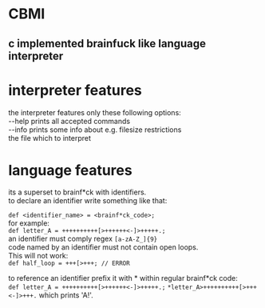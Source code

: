 # CBMI
## c implemented brainfuck like language interpreter

# interpreter features
the interpreter features only these following options:\
--help     prints all accepted commands\
--info     prints some info about e.g. filesize restrictions\
<filename> the file which to interpret



# language features
its a superset to brainf*ck with identifiers.\
to declare an identifier write something like that:

`def <identifier_name> = <brainf*ck_code>;`\
for example:\
`def letter_A = ++++++++++[>++++++<-]>+++++.;`\
an identifier must comply regex `[a-zA-Z_]{9}`\
code named by an identifier must not contain open loops.\
This will not work:\
`def half_loop = +++[>+++; // ERROR`

to reference an identifier prefix it with \* within regular brainf*ck code:\
`def letter_A = ++++++++++[>++++++<-]>+++++.;`
`*letter_A>++++++++++[>+++<-]>+++.`
which prints 'A!'.

